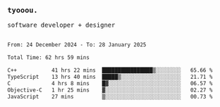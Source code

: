<samp>
   <h3>tyooou.</h3>
   software developer + designer
   <br/><br/>
  <!--START_SECTION:waka-->

```txt
From: 24 December 2024 - To: 28 January 2025

Total Time: 62 hrs 59 mins

C++           41 hrs 22 mins  ████████████████▒░░░░░░░░   65.66 %
TypeScript    13 hrs 40 mins  █████▒░░░░░░░░░░░░░░░░░░░   21.71 %
C             4 hrs 8 mins    █▓░░░░░░░░░░░░░░░░░░░░░░░   06.57 %
Objective-C   1 hr 25 mins    ▓░░░░░░░░░░░░░░░░░░░░░░░░   02.27 %
JavaScript    27 mins         ▒░░░░░░░░░░░░░░░░░░░░░░░░   00.73 %
```

<!--END_SECTION:waka-->
</samp>
